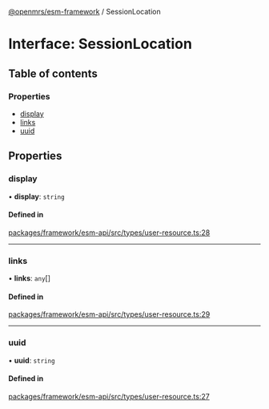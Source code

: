 [@openmrs/esm-framework](../API.md) / SessionLocation

# Interface: SessionLocation

## Table of contents

### Properties

- [display](SessionLocation.md#display)
- [links](SessionLocation.md#links)
- [uuid](SessionLocation.md#uuid)

## Properties

### display

• **display**: `string`

#### Defined in

[packages/framework/esm-api/src/types/user-resource.ts:28](https://github.com/openmrs/openmrs-esm-core/blob/main/packages/framework/esm-api/src/types/user-resource.ts#L28)

___

### links

• **links**: `any`[]

#### Defined in

[packages/framework/esm-api/src/types/user-resource.ts:29](https://github.com/openmrs/openmrs-esm-core/blob/main/packages/framework/esm-api/src/types/user-resource.ts#L29)

___

### uuid

• **uuid**: `string`

#### Defined in

[packages/framework/esm-api/src/types/user-resource.ts:27](https://github.com/openmrs/openmrs-esm-core/blob/main/packages/framework/esm-api/src/types/user-resource.ts#L27)

